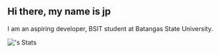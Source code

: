 ## Hi there, my name is jp

I am an aspiring developer, BSIT student at Batangas State University.

![<Unfien-2007>'s Stats](https://github-readme-stats.vercel.app/api?Unfien-20007=<Unfien-2007>&theme=vue-dark&show_icons=true&hide_border=true&count_private=true)

<!--
**Unfien-2007/Unfien-2007** is a ✨ _special_ ✨ repository because its `README.md` (this file) appears on your GitHub profile.

Here are some ideas to get you started:

- 🔭 I’m currently working on ...
- 🌱 I’m currently learning ...
- 👯 I’m looking to collaborate on ...
- 🤔 I’m looking for help with ...
- 💬 Ask me about ...
- 📫 How to reach me: ...
- 😄 Pronouns: ...
- ⚡ Fun fact: ...
-->
